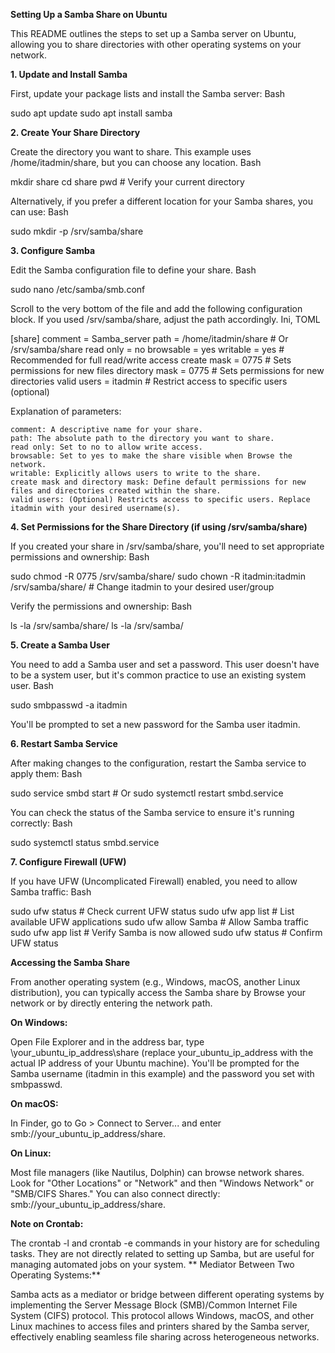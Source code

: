 
**Setting Up a Samba Share on Ubuntu**

This README outlines the steps to set up a Samba server on Ubuntu, allowing you to share directories with other operating systems on your network.

**1. Update and Install Samba**

First, update your package lists and install the Samba server:
Bash

sudo apt update
sudo apt install samba

**2. Create Your Share Directory**

Create the directory you want to share. This example uses /home/itadmin/share, but you can choose any location.
Bash

mkdir share
cd share
pwd # Verify your current directory

Alternatively, if you prefer a different location for your Samba shares, you can use:
Bash

sudo mkdir -p /srv/samba/share


**3. Configure Samba**

Edit the Samba configuration file to define your share.
Bash

sudo nano /etc/samba/smb.conf

Scroll to the very bottom of the file and add the following configuration block. If you used /srv/samba/share, adjust the path accordingly.
Ini, TOML

[share]
comment = Samba_server
path = /home/itadmin/share  # Or /srv/samba/share
read only = no
browsable = yes
writable = yes # Recommended for full read/write access
create mask = 0775 # Sets permissions for new files
directory mask = 0775 # Sets permissions for new directories
valid users = itadmin # Restrict access to specific users (optional)

Explanation of parameters:

    comment: A descriptive name for your share.
    path: The absolute path to the directory you want to share.
    read only: Set to no to allow write access.
    browsable: Set to yes to make the share visible when Browse the network.
    writable: Explicitly allows users to write to the share.
    create mask and directory mask: Define default permissions for new files and directories created within the share.
    valid users: (Optional) Restricts access to specific users. Replace itadmin with your desired username(s).


**4. Set Permissions for the Share Directory (if using /srv/samba/share)**

If you created your share in /srv/samba/share, you'll need to set appropriate permissions and ownership:
Bash

sudo chmod -R 0775 /srv/samba/share/
sudo chown -R itadmin:itadmin /srv/samba/share/ # Change itadmin to your desired user/group

Verify the permissions and ownership:
Bash

ls -la /srv/samba/share/
ls -la /srv/samba/


**5. Create a Samba User**

You need to add a Samba user and set a password. This user doesn't have to be a system user, but it's common practice to use an existing system user.
Bash

sudo smbpasswd -a itadmin

You'll be prompted to set a new password for the Samba user itadmin.


**6. Restart Samba Service**

After making changes to the configuration, restart the Samba service to apply them:
Bash

sudo service smbd start # Or sudo systemctl restart smbd.service

You can check the status of the Samba service to ensure it's running correctly:
Bash

sudo systemctl status smbd.service



**7. Configure Firewall (UFW)**

If you have UFW (Uncomplicated Firewall) enabled, you need to allow Samba traffic:
Bash

sudo ufw status      # Check current UFW status
sudo ufw app list    # List available UFW applications
sudo ufw allow Samba # Allow Samba traffic
sudo ufw app list    # Verify Samba is now allowed
sudo ufw status      # Confirm UFW status



**Accessing the Samba Share**

From another operating system (e.g., Windows, macOS, another Linux distribution), you can typically access the Samba share by Browse your network or by directly entering the network path.

**On Windows:**

Open File Explorer and in the address bar, type \\your_ubuntu_ip_address\share (replace your_ubuntu_ip_address with the actual IP address of your Ubuntu machine). You'll be prompted for the Samba username (itadmin in this example) and the password you set with smbpasswd.

**On macOS:**

In Finder, go to Go > Connect to Server... and enter smb://your_ubuntu_ip_address/share.

**On Linux:**

Most file managers (like Nautilus, Dolphin) can browse network shares. Look for "Other Locations" or "Network" and then "Windows Network" or "SMB/CIFS Shares." You can also connect directly: smb://your_ubuntu_ip_address/share.

**Note on Crontab:**

The crontab -l and crontab -e commands in your history are for scheduling tasks. They are not directly related to setting up Samba, but are useful for managing automated jobs on your system.
**
Mediator Between Two Operating Systems:**

Samba acts as a mediator or bridge between different operating systems by implementing the Server Message Block (SMB)/Common Internet File System (CIFS) protocol. This protocol allows Windows, macOS, and other Linux machines to access files and printers shared by the Samba server, effectively enabling seamless file sharing across heterogeneous networks.
